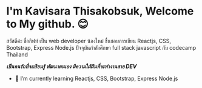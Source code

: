 # I'm Kavisara Thisakobsuk, Welcome to My github. :blush:
 สวัสดีค่ะ ชื่อกิฟท์ เป็น web developer น้องใหม่ ชื่นชอบการเขียน Reactjs, CSS, Bootstrap, Express Node.js ปัจจุบันกำลังศึกษา full stack javascript กับ codecamp Thailand  

***เป็นคนรักที่จะเรียนรู้ พัฒนาตนเอง มีความใฝ่ฝันที่จะทำงานสาย DEV***

- 🌱 I’m currently learning Reactjs, CSS, Bootstrap, Express Node.js



<!--
**ktgift/ktgift** is a ✨ _special_ ✨ repository because its `README.md` (this file) appears on your GitHub profile.

Here are some ideas to get you started:

- 🔭 I’m currently working on ...
- 🌱 I’m currently learning ...
- 👯 I’m looking to collaborate on ...
- 🤔 I’m looking for help with ...
- 💬 Ask me about ...
- 📫 How to reach me: ...
- 😄 Pronouns: ...
- ⚡ Fun fact: ...
-->

